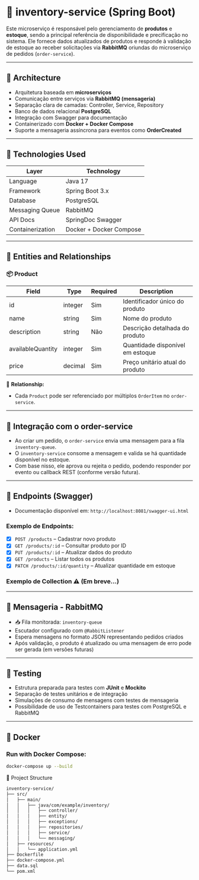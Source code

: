 # 🏪 inventory-service (Spring Boot)

Este microserviço é responsável pelo gerenciamento de **produtos** e **estoque**, sendo a principal referência de disponibilidade e precificação no sistema. Ele fornece dados atualizados de produtos e responde à validação de estoque ao receber solicitações via **RabbitMQ** oriundas do microserviço de pedidos (`order-service`).

---

## 🧱 Architecture

- Arquitetura baseada em **microserviços**
- Comunicação entre serviços via **RabbitMQ (mensageria)**
- Separação clara de camadas: Controller, Service, Repository
- Banco de dados relacional **PostgreSQL**
- Integração com Swagger para documentação
- Containerizado com **Docker + Docker Compose**
- Suporte a mensageria assíncrona para eventos como **OrderCreated**

---

## 📌 Technologies Used

| Layer            | Technology              |
| ---------------- | ----------------------- |
| Language         | Java 17                 |
| Framework        | Spring Boot 3.x         |
| Database         | PostgreSQL              |
| Messaging Queue  | RabbitMQ                |
| API Docs         | SpringDoc Swagger       |
| Containerization | Docker + Docker Compose |

---

## 📘 Entities and Relationships

### 📦 Product

| Field             | Type    | Required | Description                      |
| ----------------- | ------- | -------- | -------------------------------- |
| id                | integer | Sim      | Identificador único do produto   |
| name              | string  | Sim      | Nome do produto                  |
| description       | string  | Não      | Descrição detalhada do produto   |
| availableQuantity | integer | Sim      | Quantidade disponível em estoque |
| price             | decimal | Sim      | Preço unitário atual do produto  |

🔁 **Relationship:**

- Cada `Product` pode ser referenciado por múltiplos `OrderItem` no `order-service`.

---

## 🔁 Integração com o order-service

- Ao criar um pedido, o `order-service` envia uma mensagem para a fila `inventory-queue`.
- O `inventory-service` consome a mensagem e valida se há quantidade disponível no estoque.
- Com base nisso, ele aprova ou rejeita o pedido, podendo responder por evento ou callback REST (conforme versão futura).

---

## 🚀 Endpoints (Swagger)

- Documentação disponível em: `http://localhost:8081/swagger-ui.html`

### Exemplo de Endpoints:

- [x] `POST /products` – Cadastrar novo produto
- [x] `GET /products/:id` – Consultar produto por ID
- [x] `PUT /products/:id` – Atualizar dados do produto
- [x] `GET /products` – Listar todos os produtos
- [x] `PATCH /products/:id/quantity` – Atualizar quantidade em estoque

### Exemplo de Collection ⚠️ (Em breve...)

---

## 📩 Mensageria - RabbitMQ

- 📥 Fila monitorada: `inventory-queue`
- Escutador configurado com `@RabbitListener`
- Espera mensagens no formato JSON representando pedidos criados
- Após validação, o produto é atualizado ou uma mensagem de erro pode ser gerada (em versões futuras)

---

## 🧪 Testing

- Estrutura preparada para testes com **JUnit** e **Mockito**
- Separação de testes unitários e de integração
- Simulações de consumo de mensagens com testes de mensageria
- Possibilidade de uso de Testcontainers para testes com PostgreSQL e RabbitMQ

---

## 🐳 Docker

### Run with Docker Compose:

```bash
docker-compose up --build
```

📂 Project Structure

```bash
inventory-service/
├── src/
│   ├── main/
│   │   ├── java/com/example/inventory/
│   │   │   ├── controller/
│   │   │   ├── entity/
│   │   │   ├── exceptions/
│   │   │   ├── repositories/
│   │   │   ├── service/
│   │   │   └── messaging/
│   ├── resources/
│   │   └── application.yml
├── Dockerfile
├── docker-compose.yml
├── data.sql
└── pom.xml
```
